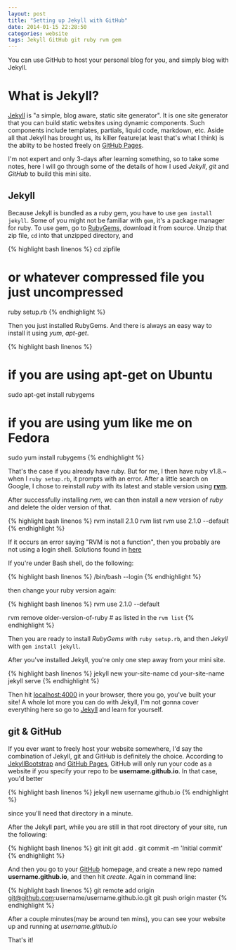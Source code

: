 ```yaml
---
layout: post
title: "Setting up Jekyll with GitHub"
date: 2014-01-15 22:28:50
categories: website
tags: Jekyll GitHub git ruby rvm gem
---
```


You can use GitHub to host your personal blog for you, and simply blog with Jekyll.

What is Jekyll?
=================
[Jekyll][jekyll] is "a simple, blog aware, static site generator". It is one site generator that you can build static websites using dynamic components. Such components include templates, partials, liquid code, markdown, etc. Aside all that Jekyll has brought us, its killer feature(at least that's what I think) is the ablity to be hosted freely on [GitHub Pages](http://pages.github.com).

I'm not expert and only 3-days after learning something, so to take some notes, here I will go through some of the details of how I used *Jekyll*, *git* and *GitHub* to build this mini site.

Jekyll
---------

Because Jekyll is bundled as a ruby gem, you have to use `gem install jekyll`. Some of you might not be familiar with `gem`, it's a package manager for ruby. To use gem, go to [RubyGems][rubygems], download it from source. Unzip that zip file, `cd` into that unzipped directory, and 

{% highlight bash linenos %}
cd zipfile 	
# or whatever compressed file you just uncompressed

ruby setup.rb
{% endhighlight %}


Then you just installed RubyGems. And there is always an easy way to install it using *yum*, *apt-get*.

{% highlight bash linenos %}
# if you are using apt-get on Ubuntu
sudo apt-get install rubygems

# if you are using yum like me on Fedora
sudo yum install rubygems
{% endhighlight %}

That's the case if you already have ruby. But for me, I then have ruby v1.8.~ when I `ruby setup.rb`, it prompts with an error. After a little search on Google, I chose to reinstall *ruby* with its latest and stable version using [**rvm**][rvm].

After successfully installing *rvm*, we can then install a new version of *ruby* and delete the older version of that.

{% highlight bash linenos %}
rvm install 2.1.0
rvm list 
rvm use 2.1.0 --default
{% endhighlight %}

If it occurs an error saying "RVM is not a function", then you probably are not using a login shell.
Solutions found in [here][rvmNotAFunction]

If you're under Bash shell, do the following:

{% highlight bash linenos %}
/bin/bash --login
{% endhighlight %}
	
then change your ruby version again:

{% highlight bash linenos %}
rvm use 2.1.0 --default

rvm remove older-version-of-ruby 
    # as listed in the `rvm list`
{% endhighlight %}

Then you are ready to install *RubyGems* with `ruby setup.rb`, and then *Jekyll* with `gem install jekyll`.

After you've installed Jekyll, you're only one step away from your mini site.

{% highlight bash linenos %}
jekyll new your-site-name
cd your-site-name
jekyll serve
{% endhighlight %}

Then hit [localhost:4000](localhost:4000) in your browser, there you go, you've built your site!
A whole lot more you can do with Jekyll, I'm not gonna cover everything here so go to [Jekyll][jekyll] and learn for yourself.

git & GitHub
-------
If you ever want to freely host your website somewhere, I'd say the combination of Jekyll, git and GitHub is definitely the choice. According to [JekyllBootstrap][jekyllbootstrap] and [GitHub Pages][github-pages], GitHub will only run your code as a website if you specify your repo to be **username.github.io**. In that case, you'd better 

{% highlight bash linenos %}
jekyll new username.github.io
{% endhighlight %}

since you'll need that directory in a minute.

After the Jekyll part, while you are still in that root directory of your site, run the following:

{% highlight bash linenos %}
git init
git add .
git commit -m 'Initial commit'
{% endhighlight %}
	
And then you go to your [GitHub][github] homepage, and create a new repo named **username.github.io**, and then hit *create*.
Again in command line:
	
{% highlight bash linenos %}
git remote add origin git@github.com:username/username.github.io.git
git push origin master
{% endhighlight %}

After a couple minutes(may be around ten mins), you can see your website up and running at *username.github.io*

That's it!

[jekyll]: http://jekyllrb.com
[github]: https://github.com
[github-pages]: http://pages.github.com
[JekyllBootstrap]: http://jekyllbootstrap.com
[rvmNotAFunction]: http://stackoverflow.com/questions/9336596/rvm-installation-not-working-rvm-is-not-a-function "StackOverflow"
[rubygems]: http://rubygems.org
[rvm]: https://rvm.io/rvm/install
